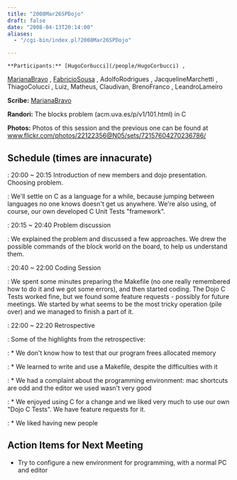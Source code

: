 ```yaml
---
title: "2008Mar26SPDojo"
draft: false
date: "2008-04-13T20:14:00"
aliases:
  - "/cgi-bin/index.pl?2008Mar26SPDojo"

---
```

    **Participants:** [HugoCorbucci](/people/HugoCorbucci) ,
[MarianaBravo](/MarianaBravo) , [FabricioSousa](/FabricioSousa) ,
AdolfoRodrigues , JacquelineMarchetti , ThiagoColucci , Luiz, Matheus,
Claudivan, BrenoFranco , LeandroLameiro

**Scribe:** [MarianaBravo](/MarianaBravo)

**Randori:** The blocks problem (acm.uva.es/p/v1/101.html) in C

**Photos:** Photos of this session and the previous one can be found at
www.flickr.com/photos/22122356@N05/sets/72157604270236786/

Schedule (times are innacurate)
-------------------------------

 
:   20:00 \~ 20:15 Introduction of new members and dojo presentation.
    Choosing problem.

 
:   We'll settle on C as a language for a while, because jumping between
    languages no one knows doesn't get us anywhere. We're also using, of
    course, our own developed C Unit Tests "framework".

 
:   20:15 \~ 20:40 Problem discussion

 
:   We explained the problem and discussed a few approaches. We drew the
    possible commands of the block world on the board, to help us
    understand them.

 
:   20:40 \~ 22:00 Coding Session

 
:   We spent some minutes preparing the Makefile (no one really
    remembered how to do it and we got some errors), and then
    started coding. The Dojo C Tests worked fine, but we found some
    feature requests - possibly for future meetings. We started by what
    seems to be the most tricky operation (pile over) and we managed to
    finish a part of it.

 
:   22:00 \~ 22:20 Retrospective

 
:   Some of the highlights from the retrospective:

 
:   \* We don't know how to test that our program frees allocated memory

 
:   \* We learned to write and use a Makefile, despite the difficulties
    with it

 
:   \* We had a complaint about the programming environment: mac
    shortcuts are odd and the editor we used wasn't very good

 
:   \* We enjoyed using C for a change and we liked very much to use our
    own "Dojo C Tests". We have feature requests for it.

 
:   \* We liked having new people

Action Items for Next Meeting
-----------------------------

-   Try to configure a new environment for programming, with a normal PC
    and editor

